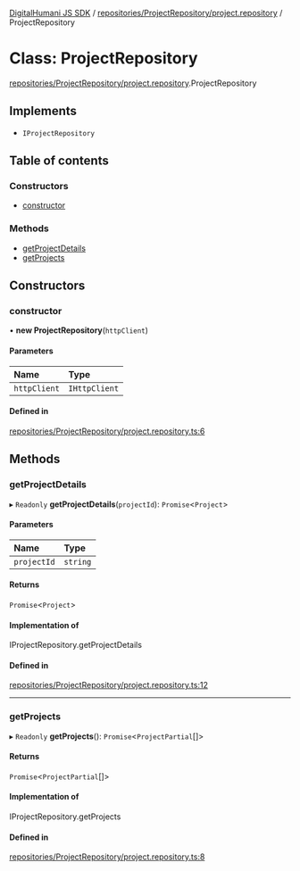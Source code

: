 [DigitalHumani JS SDK](../README.md) / [repositories/ProjectRepository/project.repository](../modules/repositories_ProjectRepository_project_repository.md) / ProjectRepository

# Class: ProjectRepository

[repositories/ProjectRepository/project.repository](../modules/repositories_ProjectRepository_project_repository.md).ProjectRepository

## Implements

- `IProjectRepository`

## Table of contents

### Constructors

- [constructor](repositories_ProjectRepository_project_repository.ProjectRepository.md#constructor)

### Methods

- [getProjectDetails](repositories_ProjectRepository_project_repository.ProjectRepository.md#getprojectdetails)
- [getProjects](repositories_ProjectRepository_project_repository.ProjectRepository.md#getprojects)

## Constructors

### constructor

• **new ProjectRepository**(`httpClient`)

#### Parameters

| Name | Type |
| :------ | :------ |
| `httpClient` | `IHttpClient` |

#### Defined in

[repositories/ProjectRepository/project.repository.ts:6](https://github.com/impe93/digital-humani-js-sdk/blob/7bf8f8e/src/repositories/ProjectRepository/project.repository.ts#L6)

## Methods

### getProjectDetails

▸ `Readonly` **getProjectDetails**(`projectId`): `Promise`<`Project`\>

#### Parameters

| Name | Type |
| :------ | :------ |
| `projectId` | `string` |

#### Returns

`Promise`<`Project`\>

#### Implementation of

IProjectRepository.getProjectDetails

#### Defined in

[repositories/ProjectRepository/project.repository.ts:12](https://github.com/impe93/digital-humani-js-sdk/blob/7bf8f8e/src/repositories/ProjectRepository/project.repository.ts#L12)

___

### getProjects

▸ `Readonly` **getProjects**(): `Promise`<`ProjectPartial`[]\>

#### Returns

`Promise`<`ProjectPartial`[]\>

#### Implementation of

IProjectRepository.getProjects

#### Defined in

[repositories/ProjectRepository/project.repository.ts:8](https://github.com/impe93/digital-humani-js-sdk/blob/7bf8f8e/src/repositories/ProjectRepository/project.repository.ts#L8)
